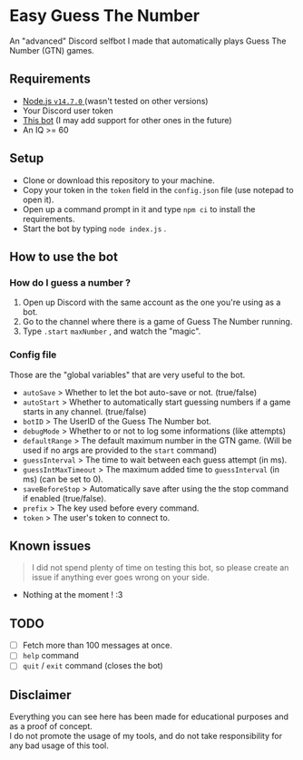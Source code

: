 # Easy Guess The Number

An "advanced" Discord selfbot I made that automatically plays Guess The Number (GTN) games.

## Requirements

* [Node.js `v14.7.0` ](https://nodejs.org/en/) (wasn't tested on other versions)
* Your Discord user token
* [This bot](https://discord.com/oauth2/authorize?client_id=694278840855298079&permissions=8&scope=bot) (I may add support for other ones in the future)
* An IQ >= 60

## Setup

* Clone or download this repository to your machine.
* Copy your token in the `token` field in the `config.json` file (use notepad to open it).
* Open up a command prompt in it and type `npm ci` to install the requirements.
* Start the bot by typing `node index.js` .

## How to use the bot

### How do I guess a number ?

1. Open up Discord with the same account as the one you're using as a bot.  
2. Go to the channel where there is a game of Guess The Number running.  
3. Type `.start`  `maxNumber` , and watch the "magic".  

### Config file

Those are the "global variables" that are very useful to the bot.

* `autoSave` > Whether to let the bot auto-save or not. (true/false)
* `autoStart` > Whether to automatically start guessing numbers if a game starts in any channel. (true/false)
* `botID` > The UserID of the Guess The Number bot.
* `debugMode` > Whether to or not to log some informations (like attempts)
* `defaultRange` > The default maximum number in the GTN game. (Will be used if no args are provided to the `start` command)
* `guessInterval` > The time to wait between each guess attempt (in ms).
* `guessIntMaxTimeout` > The maximum added time to `guessInterval` (in ms) (can be set to 0).
* `saveBeforeStop` > Automatically save after using the the stop command if enabled (true/false).
* `prefix` > The key used before every command.
* `token` > The user's token to connect to.

## Known issues

> I did not spend plenty of time on testing this bot, so please create an issue if anything ever goes wrong on your side.

* Nothing at the moment ! :3

## TODO

* [ ] Fetch more than 100 messages at once.
* [ ] `help` command
* [ ] `quit` / `exit` command (closes the bot)

## Disclaimer

Everything you can see here has been made for educational purposes and as a proof of concept.  
I do not promote the usage of my tools, and do not take responsibility for any bad usage of this tool.
